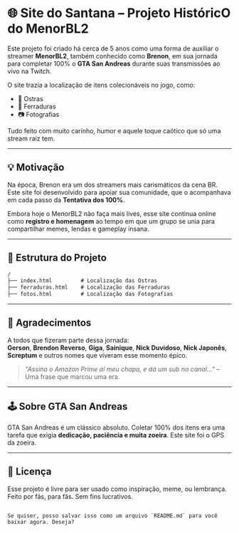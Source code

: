
# 🌐 Site do Santana – Projeto HistóricO do MenorBL2

Este projeto foi criado há cerca de 5 anos como uma forma de auxiliar o streamer **MenorBL2**, também conhecido como **Brenon**, em sua jornada para completar 100% o **GTA San Andreas** durante suas transmissões ao vivo na Twitch.

O site trazia a localização de itens colecionáveis no jogo, como:

- 🦪 Ostras  
- 🐎 Ferraduras  
- 📷 Fotografias  

Tudo feito com muito carinho, humor e aquele toque caótico que só uma stream raiz tem.

---

## 💡 Motivação

Na época, Brenon era um dos streamers mais carismáticos da cena BR. Este site foi desenvolvido para apoiar sua comunidade, que o acompanhava em cada passo da **Tentativa dos 100%**.

Embora hoje o MenorBL2 não faça mais lives, esse site continua online como **registro e homenagem** ao tempo em que um grupo se unia para compartilhar memes, lendas e gameplay insana.

---

## 📁 Estrutura do Projeto

```txt
/
├── index.html         # Localização das Ostras
├── ferraduras.html    # Localização das Ferraduras
├── fotos.html         # Localização das Fotografias
```

---

## 🤝 Agradecimentos

A todos que fizeram parte dessa jornada:  
**Gerson**, **Brendon Reverso**, **Giga**, **Sainique**, **Nick Duvidoso**, **Nick Japonês**, **Screptum** e outros nomes que viveram esse momento épico.

> _"Assina o Amazon Prime aí meu chapa, e dá um sub no canal..."_ – Uma frase que marcou uma era.

---

## 🕹️ Sobre GTA San Andreas

GTA San Andreas é um clássico absoluto. Coletar 100% dos itens era uma tarefa que exigia **dedicação, paciência e muita zoeira**. Este site foi o GPS da zoeira.

---

## 🧾 Licença

Esse projeto é livre para ser usado como inspiração, meme, ou lembrança.  
Feito por fãs, para fãs. Sem fins lucrativos.
```

Se quiser, posso salvar isso como um arquivo `README.md` para você baixar agora. Deseja?